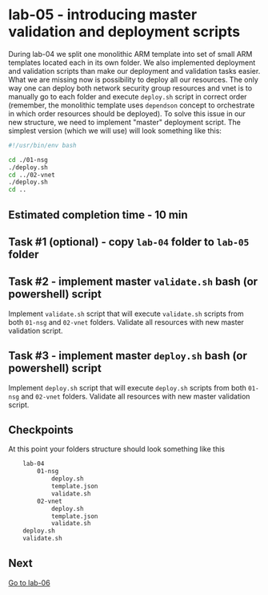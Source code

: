# lab-05 - introducing master validation and deployment scripts

During lab-04 we split one monolithic ARM template into set of small ARM templates located each in its own folder. We also implemented deployment and validation scripts than make our deployment and validation tasks easier. What we are missing now is possibility to deploy all our resources. The only way one can deploy both network security group resources and vnet is to manually go to each folder and execute `deploy.sh` script in correct order (remember, the monolithic template uses `dependson` concept to orchestrate in which order resources should be deployed).
To solve this issue in our new structure, we need to implement "master" deployment script. The simplest version (which we will use) will look something like this:

```bash
#!/usr/bin/env bash

cd ./01-nsg
./deploy.sh 
cd ../02-vnet
./deploy.sh 
cd ..
```

## Estimated completion time - 10 min

## Task #1 (optional) - copy `lab-04` folder to `lab-05` folder

## Task #2 - implement master `validate.sh` bash (or powershell) script

Implement `validate.sh` script that will execute `validate.sh` scripts from both `01-nsg` and `02-vnet` folders.
Validate all resources with new master validation script.

## Task #3 - implement master `deploy.sh` bash (or powershell) script

Implement `deploy.sh` script that will execute `deploy.sh` scripts from both `01-nsg` and `02-vnet` folders.
Validate all resources with new master validation script.

## Checkpoints

At this point your folders structure should look something like this

```txt
    lab-04
        01-nsg
            deploy.sh
            template.json
            validate.sh
        02-vnet
            deploy.sh
            template.json
            validate.sh
    deploy.sh
    validate.sh
```

## Next

[Go to lab-06](../lab-06/readme.md)
